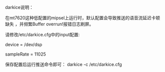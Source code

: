 darkice说明：

在mt7620这种低配置的mipsel上运行时，默认配置会导致推送的语音流延迟卡顿缺失
，并频繁Buffer overrun!报错日志刷屏。

请修改/etc/darkice.cfg中的input配置:

device = /dev/dsp

sampleRate = 11025

保存配置后运行推送命令即可：
darkice -c /etc/darkice.cfg

